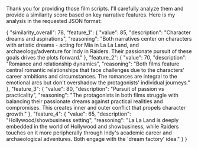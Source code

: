 Thank you for providing those film scripts. I'll carefully analyze them and provide a similarity score based on key narrative features. Here is my analysis in the requested JSON format:

{
    "similarity_overall": 78,
    "feature_1": {
        "value": 85,
        "description": "Character dreams and aspirations",
        "reasoning": "Both narratives center on characters with artistic dreams - acting for Mia in La La Land, and archaeology/adventure for Indy in Raiders. Their passionate pursuit of these goals drives the plots forward."
    },
    "feature_2": {
        "value": 70,
        "description": "Romance and relationship dynamics", 
        "reasoning": "Both films feature central romantic relationships that face challenges due to the characters' career ambitions and circumstances. The romances are integral to the emotional arcs but don't overshadow the protagonists' individual journeys."
    },
    "feature_3": {
        "value": 80,
        "description": "Pursuit of passion vs practicality",
        "reasoning": "The protagonists in both films struggle with balancing their passionate dreams against practical realities and compromises. This creates inner and outer conflict that propels character growth."
    },
    "feature_4": {
        "value": 65,
        "description": "Hollywood/showbusiness setting",
        "reasoning": "La La Land is deeply embedded in the world of Hollywood and showbusiness, while Raiders touches on it more peripherally through Indy's academic career and archaeological adventures. Both engage with the 'dream factory' idea."
    }
}